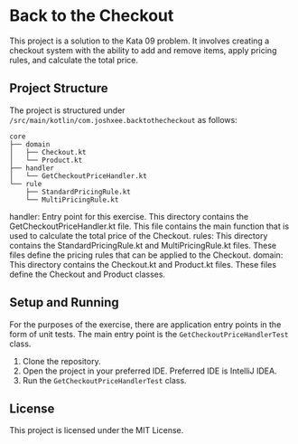 # Back to the Checkout

This project is a solution to the Kata 09 problem. It involves creating a checkout system with the ability to add and remove items, apply pricing rules, and calculate the total price.

## Project Structure

The project is structured under `/src/main/kotlin/com.joshxee.backtothecheckout` as follows:
    
```
core
├── domain
│   ├── Checkout.kt
│   └── Product.kt
├── handler
│   └── GetCheckoutPriceHandler.kt
└── rule
    ├── StandardPricingRule.kt
    └── MultiPricingRule.kt
```
handler: Entry point for this exercise. This directory contains the GetCheckoutPriceHandler.kt file. This file contains the main function that is used to calculate the total price of the Checkout.
rules: This directory contains the StandardPricingRule.kt and MultiPricingRule.kt files. These files define the pricing rules that can be applied to the Checkout.
domain: This directory contains the Checkout.kt and Product.kt files. These files define the Checkout and Product classes.

## Setup and Running

For the purposes of the exercise, there are application entry points in the form of unit tests. The main entry point is the `GetCheckoutPriceHandlerTest` class.

1. Clone the repository.
2. Open the project in your preferred IDE. Preferred IDE is IntelliJ IDEA.
3. Run the `GetCheckoutPriceHandlerTest` class.

## License

This project is licensed under the MIT License.
